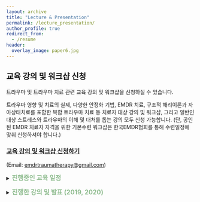 ```yaml
---
layout: archive
title: "Lecture & Presentation"
permalink: /lecture_presentation/
author_profile: true
redirect_from:
  - /resume
header:
  overlay_image: paper6.jpg
---
```


## 교육 강의 및 워크샵 신청

트라우마 및 트라우마 치료 관련 교육 강의 및 워크샵을 신청하실 수 있습니다.

트라우마 영향 및 치료의 실제, 다양한 안정화 기법, EMDR 치료, 구조적 해리이론과 자아상태치료를 포함한 복합 트라우마 치료 등 치료자 대상 강의 및 워크샵, 그리고 일반인 대상 스트레스와 트라우마의 이해 및 대처를 돕는 강의 모두 신청 가능합니다. (단, 공인된 EMDR 치료자 자격을 위한 기본수련 워크샵은 한국EMDR협회를 통해 수련일정에 맞춰 신청하셔야 합니다.)  

### [교육 강의 및 워크샵 신청하기](https://forms.gle/inFLs3dB2h7fkReh8)
(Email: [emdrtraumatherapy@gmail.com](emdrtraumatherapy@gmail.com))

<p>
<details>
<summary><big><b>
<span style="color:DarkSeaGreen">
진행중인 교육 일정
</span>
</b></big></summary>
  
<p><li>
  <a href="http://alextaehwan.github.io/namhee.github.io/files/trauma.pdf">한국복합트라우마치료 연구회 “복합 트라우마와 해리에 대한 이해와 치료” 세미나</a>
  </li></p>
</details>
</p>

<p>
<details>
<summary><b><big>
<span style="color:DarkSeaGreen">
진행한 강의 및 발표 (2019, 2020)
</span>
</b></big></summary>
<p>
2020 국가트라우마센터 심포지엄 (2020.11.24) 
  <li><b>외상후 스트레스장애(PTSD)의 치료기법과 실제: “복합 트라우마의 자아상태치료(Ego State Therapy) 소개 및 사례” </b></li>
</p><p>
2020 경기도 소방심리지원단 교육 강의 (분당서울대학교병원) (2020.10.23)
<li><b>“소방공무원 심리지원에서의 코로나19 대응 자기돌봄 절차 (Self-Care Procedure for Coronavirus) SCP-C 워크샵 & 심리적 고려사항”</b></li>
</p><p>

2020 수원스마일센터 교육 워크샵 (2020.10.21)
<li><b>“복합 트라우마의 통합적 치료” </b></li>
</p><p>

2020 대한신경정신의학회 춘계학술대회 심포지엄 (2020.07.09)
<li><b>복합 트라우마와 해리의 이해와 치료: “복합 트라우마와 해리 치료의 단계 및 기법” </b></li>
</p><p>

2020 코로나 블루 극복을 위한 추석맞이 서울시민 상담 대잔치 (2020.09.18)
<li><b>“코로나 시기 마음 안정시키기 기술” (youtube link: https://youtu.be/t62PAcj_9z4 )</b></li>
</p><p>

2020 서울특별시성북강북교육지원청 학교통합지원센터 전문상담인력 교육 (2020.09.09) 
<li><b>“학교 상담지원에서의 코로나19 대응 자기돌봄 절차 (Self-Care Procedure for Coronavirus, SCP-C) & 안정화 기법”</b></li>
</p><p>

2020 서울대학교병원 정신건강의학과 강의 (2020.08.04) 
<li><b>“외상후 스트레스 이해와 안정화 기법”</b></li>
</p><p>

2019 한국복합트라우마치료연구회 교육워크샵 (2019.12.01)
<li><b>“복합 트라우마와 해리에 대한 이해, 그리고 자아상태치료의 시작”</b></li>
</p><p>

2019 한국임상심리학회 가을 학술대회 심층워크샵 (2019.11.01)
<li><b>“복합 트라우마와 해리에 대한 이해, 그리고 자아상태치료의 시작”</b></li>
</p><p>

2019 중앙보훈병원 정신건강의학과 강의 (2019.10.30)
<li><b>“복합 트라우마와 해리”</b></li>
</p><p>

2019 경기도 소방재난본부 심포지엄 (2019.10.25)
<li><b>“소방공무원 긴급심리지원 매뉴얼 제작관련 공청회” 패널 참석</b></li>
</p><p>

2019 한국호스피스∙완화의료학회 Core Curriculum Practical Workshop (2019.10.19)
<li><b>“정신증상관리의 실제- 우울, 섬망”</b></li>
</p><p>

2019 아주대학교병원 호스피스완화의료 전문인력 표준교육 강의 (2019.10.18)
<li><b>“정신증상(불면, 우울, 불안, 섬망) 관리”</b></li>
</p><p>

2019 한국정신사회재활협회 추계학술대회 (2019.09.20)
<li><b>Trauma Informed Care (트라우마 기반 치료)의 이론과 실제: “트라우마와 그 영향”</b></li>

</p>
</details>
</p>
